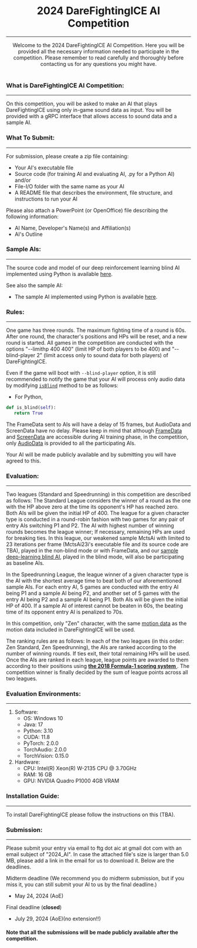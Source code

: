 # <div align="center"> 2024 DareFightingICE AI Competition</div>
----
<div align = "center"> Welcome to the 2024 DareFightingICE AI Competition. Here you will be provided all the necessary information needed to participate in the competition. Please remember to read carefully and thoroughly before contacting us for any questions you might have. </div>
<br>

### What is DareFightingICE AI Competition:
----
On this competition, you will be asked to make an AI that plays DareFightingICE using only in-game sound data as input. You will be provided with a gRPC interface that allows access to sound data and a sample AI.

### What To Submit:
---
For submission, please create a zip file containing:

- Your AI's executable file
- Source code (for training AI and evaluating AI, .py for a Python AI) and/or
- File-I/O folder with the same name as your AI
- A README file that describes the environment, file structure, and instructions to run your AI

Please also attach a PowerPoint (or OpenOffice) file describing the following information:

- AI Name, Developer's Name(s) and Affiliation(s)
- AI's Outline

### Sample AIs:
---

The source code and model of our deep reinforcement learning blind AI implemented using Python is available [here](https://github.com/TeamFightingICE/BlindAI).

See also the sample AI:
- The sample AI implemented using Python is available [here](https://github.com/TeamFightingICE/PythonAISamples).

### Rules:
---
One game has three rounds. The maximum fighting time of a round is 60s. After one round, the character's positions and HPs will be reset, and a new round is started. All games in the competition are conducted with the options "--limithp 400 400" (limit HP of both players to be 400) and "--blind-player 2" (limit access only to sound data for both players) of DareFightingICE.

Even if the game will boot with `--blind-player` option, it is still recommended to notify the game that your AI will process only audio data by modifying [`isBlind`](https://www.ice.ci.ritsumei.ac.jp/~ftgaic/FTG-JavaAI-doc/aiinterface/AIInterface.html#isBlind()) method to be as follows:
- For Python,
``` python
def is_blind(self):
   return True
```

The FrameData sent to AIs will have a delay of 15 frames, but AudioData and ScreenData have no delay. Please keep in mind that although [FrameData](https://www.ice.ci.ritsumei.ac.jp/~ftgaic/FTG-JavaAI-doc/struct/FrameData.html) and [ScreenData](https://www.ice.ci.ritsumei.ac.jp/~ftgaic/FTG-JavaAI-doc/struct/ScreenData.html) are accessible during AI training phase, in the competition, only [AudioData](https://www.ice.ci.ritsumei.ac.jp/~ftgaic/FTG-JavaAI-doc/struct/AudioData.html) is provided to all the participating AIs.

Your AI will be made publicly available and by submitting you will have agreed to this.

### Evaluation:
---
Two leagues (Standard and Speedrunning) in this competition are described as follows:
The Standard League considers the winner of a round as the one with the HP above zero at the time its opponent's HP has reached zero. Both AIs will be given the initial HP of 400. The league for a given character type is conducted in a round-robin fashion with two games for any pair of entry AIs switching P1 and P2. The AI with highest number of winning rounds becomes the league winner; If necessary, remaining HPs are used for breaking ties. In this league, our weakened sample MctsAi with limited to 23 iterations per frame (MctsAi23i's executable file and its source code are TBA), played in the non-blind mode or with FrameData, and our [sample deep-learning blind AI](https://github.com/TeamFightingICE/BlindAI), played in the blind mode, will also be participating as baseline AIs.

In the Speedrunning League, the league winner of a given character type is the AI with the shortest average time to beat both of our aforementioned sample AIs. For each entry AI, 5 games are conducted with the entry AI being P1 and a sample AI being P2, and another set of 5 games with the entry AI being P2 and a sample AI being P1. Both AIs will be given the initial HP of 400. If a sample AI of interest cannot be beaten in 60s, the beating time of its opponent entry AI is penalized to 70s. <br>

In this competition, only "Zen" character, with the same [motion data](https://www.ice.ci.ritsumei.ac.jp/~ftgaic/Downloadfiles/Motion/ZEN/Motion.csv) as the motion data included in DareFightingICE will be used.

The ranking rules are as follows:
In each of the two leagues (in this order: Zen Standard, Zen Speedrunning), the AIs are ranked according to the number of winning rounds. If ties exit, their total remaining HPs will be used. Once the AIs are ranked in each league, league points are awarded to them according to their positions using **[the 2018 Formula-1 scoring system ](https://en.wikipedia.org/wiki/2018_Formula_One_World_Championship#Scoring_system)**. The competition winner is finally decided by the sum of league points across all two leagues.

### Evaluation Environments: 
---
1. Software:
   - OS: Windows 10
   - Java: 17
   - Python: 3.10
   - CUDA: 11.8
   - PyTorch: 2.0.0
   - TorchAudio: 2.0.0
   - TorchVision: 0.15.0
2. Hardware:
   - CPU: Intel(R) Xeon(R) W-2135 CPU @ 3.70GHz
   - RAM: 16 GB
   - GPU: NVIDIA Quadro P1000 4GB VRAM

### Installation Guide:
---
To install DareFightingICE please follow the instructions on this (TBA).

### Submission:
---

Please submit your entry via email to ftg dot aic at gmail dot com with an email subject of "2024_AI". In case the attached file's size is larger than 5.0 MB, please add a link in the email for us to download it. Below are the deadlines.

Midterm deadline (We recommend you do midterm submission, but if you miss it, you can still submit your AI to us by the final deadline.)
- May 24, 2024 (AoE)

Final deadline (**closed**)
- July 29, 2024 (AoE)(no extension!!)

#### Note that all the submissions will be made publicly available after the competition.
